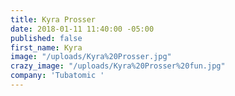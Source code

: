 ```yaml
---
title: Kyra Prosser
date: 2018-01-11 11:40:00 -05:00
published: false
first_name: Kyra
image: "/uploads/Kyra%20Prosser.jpg"
crazy_image: "/uploads/Kyra%20Prosser%20fun.jpg"
company: 'Tubatomic '
---
```


